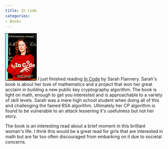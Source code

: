 ```yaml
---
title: In Code
categories:
- Books
---
```


[![](/assets/posts/2004/r_incode.gif)](http://search.barnesandnoble.com/booksearch/isbnInquiry.asp?isbn=0761123849) I just finished reading [In Code](http://search.barnesandnoble.com/booksearch/isbnInquiry.asp?isbn=0761123849) by Sarah Flannery. Sarah's book is about her love of mathematics and a project that won her great acclaim in building a new public key cryptography algorithm. The book is light on math, enough to get you interested and is approachable to a variety of skill levels. Sarah was a mere high school student when doing all of this and challenging the famed RSA algorithm. Ultimately her CP algorithm is found to be vulnerable to an attack lessening it's usefulness but not her story.

The book is an interesting read about a brief moment in this brilliant woman's life. I think this would be a great read for girls that are interested in math but are far too often discouraged from embarking on it due to societal concerns.

